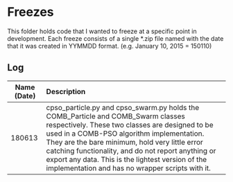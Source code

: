 # Freezes
This folder holds code that I wanted to freeze at a specific point in
development. Each freeze consists of a single \*.zip file named
with the date that it was created in YYMMDD format. (e.g. January
10, 2015 = 150110)

## Log

Name (Date)|Description
-----------|:----------
180613     |cpso\_particle.py and cpso\_swarm.py holds the COMB\_Particle and COMB\_Swarm classes respectively. These two classes are designed to be used in a COMB-PSO algorithm implementation. They are the bare minimum, hold very little error catching functionality, and do not report anything or export any data. This is the lightest version of the implementation and has no wrapper scripts with it.



